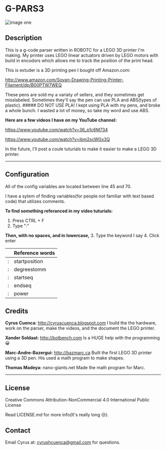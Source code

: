 # G-PARS3

![image one](https://github.com/cyruscuenca/g-pars3/blob/master/media/3Dprinter_header_2.jpg)


## Description

This is a g-code parser written in ROBOTC for a LEGO 3D printer I'm making. My printer uses LEGO linear 
actuators driven by LEGO motors with build in encodors which allows me to track the position of the 
print head.

This is extuder is a 3D printing pen I bought off Amazon.com:

http://www.amazon.com/Soyan-Drawing-Printing-Printer-Filament/dp/B00PTW7WEQ


These pens are sold my a variaty of sellers, and they sometimes get misslabeled. Sometimes they'll say 
the pen can use PLA and ABS(types of plastic). ##### DO NOT USE PLA! I kept using PLA with my pens, and 
broke a whole bunch. I wasted a lot of money, so take my word and use ABS.


__Here are a few videos I have on my YouTube channel:__

https://www.youtube.com/watch?v=36_p1c6M734

https://www.youtube.com/watch?v=ibm2scWGx3Q

In the future, I'll post a coule tuturials to make it easier to make a LEGO 3D printer.

---
## Configuration

All of the config variables are located between line 45 and 70.

I have a sytem of finding variables(for people not familiar with text based code) that utilizes
comments.

__To find something referanced in my video tuturials:__
1. Press CTRL + F 
2. Type ":"

__Then, with no spaces, and in lowercase,__
3. Type the keyword I say
4. Click enter

| |   Reference words |
|---|--------------|
|:  |startposition |
|:  |degreestomm   |
|:  |startseq      |
|:  |endseq        |
|:  |power         |


## Credits

 __Cyrus Cuenca:__ http://cyruscuenca.blogspot.com
I build the the hardware, work on the parser, make the videos, and the document the LEGO printer.

__Xander Soldaat:__ http://botbench.com
Is a HUGE help with the programming :grinning:

__Marc-Andre-Bazergui:__ http://bazmarc.ca
Built the first LEGO 3D printer using a 3D pen. His used a math program to make shapes.

__Thomas Madeya:__ nano-giants.net
Made the math program for Marc.

---
## License

Creative Commons Attribution-NonCommercial 4.0 International Public License

Read LICENSE.md for more info(It's really long :unamused:).

## Contact

Email Cyrus at: cyrushcuenca@gmail.com for questions.
